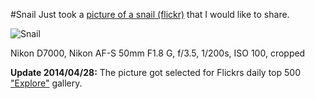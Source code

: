 #Snail
Just took a [picture of a snail (flickr)](https://www.flickr.com/photos/tobiashenn/14011304886/) that I would like to share.

![](https://farm3.staticflickr.com/2927/14011304886_d834af348e_b.jpg "Snail")

Nikon D7000, Nikon AF-S 50mm F1.8 G, f/3.5, 1/200s, ISO 100, cropped

**Update 2014/04/28:** The picture got selected for Flickrs daily top 500 ["Explore"](https://www.flickr.com/explore) gallery.